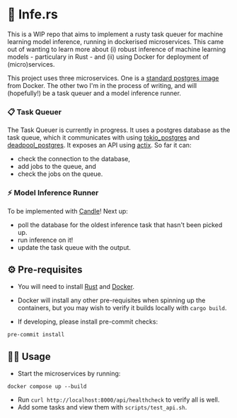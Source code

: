# 🦀 Infe.rs

This is a WIP repo that aims to implement a rusty task queuer for machine learning model inference, running in dockerised microservices. This came out of wanting to learn more about (i) robust inference of machine learning models - particulary in Rust - and (ii) using Docker for deployment of (micro)services.

This project uses three microservices. One is a [standard postgres image](https://hub.docker.com/_/postgres) from Docker. The other two I'm in the process of writing, and will (hopefully!) be a task queuer and a model inference runner.

### 📋 Task Queuer

The Task Queuer is currently in progress. It uses a postgres database as the task queue, which it communicates with using [tokio_postgres](https://crates.io/crates/tokio-postgres) and [deadpool_postgres](https://crates.io/crates/deadpool-postgres). It exposes an API using [actix](https://actix.rs/). So far it can:
- check the connection to the database,
- add jobs to the queue, and
- check the jobs on the queue.

### ⚡️ Model Inference Runner

To be implemented with [Candle](https://github.com/huggingface/candle)! Next up:
- poll the database for the oldest inference task that hasn't been picked up.
- run inference on it!
- update the task queue with the output.

## ⚙️ Pre-requisites

- You will need to install [Rust](https://www.rust-lang.org/learn/get-started) and [Docker](https://docs.docker.com/engine/install/).
- Docker will install any other pre-requisites when spinning up the containers, but you may wish to verify it builds locally with `cargo build`.

- If developing, please install pre-commit checks:
```
pre-commit install
```

## 🧑‍💻 Usage

- Start the microservices by running:
```
docker compose up --build
```
- Run `curl http://localhost:8000/api/healthcheck` to verify all is well.
- Add some tasks and view them with `scripts/test_api.sh`.
